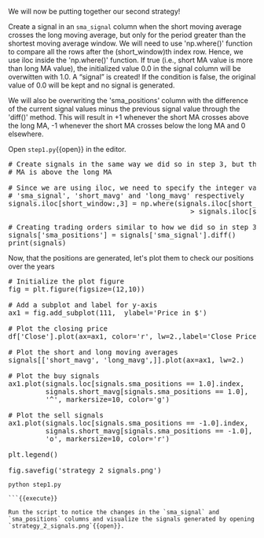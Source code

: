 We will now be putting together our second strategy!

Create a signal in an `sma_signal` column when the short moving average crosses the long moving average, but only for the period greater than the shortest moving average window. We will need to use 'np.where()' function to compare all the rows after the (short_window)th index row. Hence, we use iloc inside the 'np.where()' function. If true (i.e., short MA value is more than long MA value), the initialized value 0.0 in the signal column will be overwitten with 1.0. A “signal” is created! If the condition is false, the original value of 0.0 will be kept and no signal is generated.

We will also be overwriting the 'sma_positions' column with the difference of the current signal values minus the previous signal value through the 'diff()' method. This will result in +1 whenever the short MA crosses above the long MA, -1 whenever the short MA crosses below the long MA and 0 elsewhere.

Open `step1.py`{{open}}  in the editor.

<pre class="file" data-filename="step1.py" data-target="append">
# Create signals in the same way we did so in step 3, but this time we assign 1 as a signal whenever the short
# MA is above the long MA

# Since we are using iloc, we need to specify the integer values of the columns. 3, 4 and 5 correspond to the
# 'sma_signal', 'short_mavg' and 'long_mavg' respectively
signals.iloc[short_window:,3] = np.where(signals.iloc[short_window:,4] 
                                            > signals.iloc[short_window:,5], 1.0, 0.0)

# Creating trading orders similar to how we did so in step 3
signals['sma_positions'] = signals['sma_signal'].diff()
print(signals)
</pre>

Now, that the positions are generated, let's plot them to check our positions over the years

<pre class="file" data-filename="step1.py" data-target="append">
# Initialize the plot figure
fig = plt.figure(figsize=(12,10))

# Add a subplot and label for y-axis
ax1 = fig.add_subplot(111,  ylabel='Price in $')

# Plot the closing price
df['Close'].plot(ax=ax1, color='r', lw=2.,label='Close Price')

# Plot the short and long moving averages
signals[['short_mavg', 'long_mavg',]].plot(ax=ax1, lw=2.)

# Plot the buy signals
ax1.plot(signals.loc[signals.sma_positions == 1.0].index, 
         signals.short_mavg[signals.sma_positions == 1.0],
         '^', markersize=10, color='g')
         
# Plot the sell signals
ax1.plot(signals.loc[signals.sma_positions == -1.0].index, 
         signals.short_mavg[signals.sma_positions == -1.0],
         'o', markersize=10, color='r')

plt.legend()

fig.savefig('strategy_2_signals.png')
</pre>

```
python step1.py

```{{execute}}

Run the script to notice the changes in the `sma_signal` and `sma_positions` columns and visualize the signals generated by opening `strategy_2_signals.png`{{open}}.